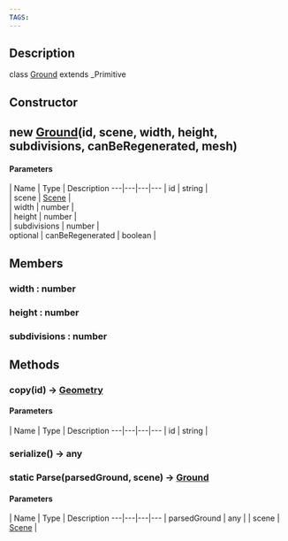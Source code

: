 ```yaml
---
TAGS:
---
```

## Description

class [Ground](/classes/2.3/Ground) extends _Primitive



## Constructor

## new [Ground](/classes/2.3/Ground)(id, scene, width, height, subdivisions, canBeRegenerated, mesh)



#### Parameters
 | Name | Type | Description
---|---|---|---
 | id | string |  
 | scene | [Scene](/classes/2.3/Scene) |  
 | width | number |  
 | height | number |  
 | subdivisions | number |  
optional | canBeRegenerated | boolean |  
## Members

### width : number



### height : number



### subdivisions : number



## Methods

### copy(id) &rarr; [Geometry](/classes/2.3/Geometry)



#### Parameters
 | Name | Type | Description
---|---|---|---
 | id | string |  

### serialize() &rarr; any


### static Parse(parsedGround, scene) &rarr; [Ground](/classes/2.3/Ground)



#### Parameters
 | Name | Type | Description
---|---|---|---
 | parsedGround | any | 
 | scene | [Scene](/classes/2.3/Scene) |  

